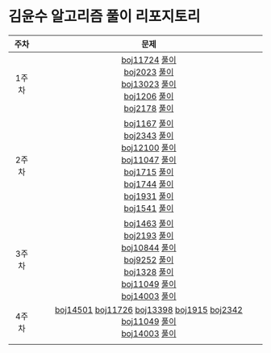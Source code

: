 # 김윤수 알고리즘 풀이 리포지토리
| 주차  | 문제  |
|:---:|:------:|
| 1주차  | [boj11724](https://www.acmicpc.net/problem/11724) [풀이](boj11724.ipynb) <br> [boj2023](https://www.acmicpc.net/problem/2023) [풀이](boj2023.ipynb) <br>  [boj13023](https://www.acmicpc.net/problem/13023) [풀이](boj13023.ipynb) <br>  [boj1206](https://www.acmicpc.net/problem/1260) [풀이](boj1260.ipynb) <br>  [boj2178](https://www.acmicpc.net/problem/2178) [풀이](boj2178.ipynb) <br>  |
| 2주차  |  [boj1167](https://www.acmicpc.net/problem/1167) [풀이](boj1167.ipynb) <br> [boj2343](https://www.acmicpc.net/problem/2343) [풀이](boj2343.ipynb) <br>  [boj12100](https://www.acmicpc.net/problem/12100) [풀이](boj12100.ipynb) <br> [boj11047](https://www.acmicpc.net/problem/11047) [풀이](boj11047.ipynb) <br> [boj1715](https://www.acmicpc.net/problem/1715) [풀이](boj1715.ipynb) <br>  [boj1744](https://www.acmicpc.net/problem/1744) [풀이](boj1744.ipynb) <br>  [boj1931](https://www.acmicpc.net/problem/1931) [풀이](boj1931.ipynb) <br>  [boj1541](https://www.acmicpc.net/problem/1541) [풀이](boj1541.ipynb) <br>   |
| 3주차  |  [boj1463](https://www.acmicpc.net/problem/1463) [풀이](boj1463.ipynb) <br> [boj2193](https://www.acmicpc.net/problem/2193)  [풀이](boj2193.ipynb) <br>[boj10844](https://www.acmicpc.net/problem/10844) [풀이](boj10844.ipynb) <br> [boj9252](https://www.acmicpc.net/problem/9252) [풀이](boj9252.ipynb) <br> [boj1328](https://www.acmicpc.net/problem/1328) [풀이](boj1328.ipynb) <br> [boj11049](https://www.acmicpc.net/problem/11049) [풀이](boj11049.ipynb) <br> [boj14003](https://www.acmicpc.net/problem/14003) [풀이](boj14003.ipynb)  |
| 4주차  | [boj14501]() [boj11726]() [boj13398]() [boj1915]() [boj2342]() [boj11049](https://www.acmicpc.net/problem/11049) [풀이](boj11049.ipynb) <br> [boj14003](https://www.acmicpc.net/problem/14003) [풀이](boj14003.ipynb) |
|   |   |
